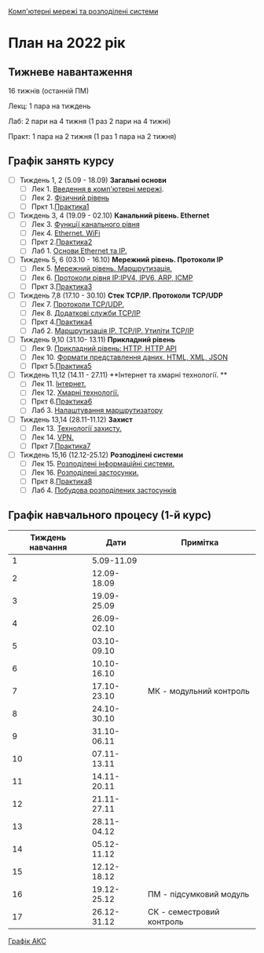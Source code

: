 [Комп'ютерні мережі та розподілені системи](https://github.com/pupenasan/cmputernetwork)

# План на 2022 рік

## Тижневе навантаження

16 тижнів (останній ПМ)

Лекц: 1 пара на тиждень

Лаб:  2 пари на 4 тижня (1 раз 2 пари на 4 тижні)

Практ: 1 пара на 2 тижня (1 раз 1 пара на 2 тижня)

## Графік занять курсу

- [ ] Тиждень 1, 2 (5.09 - 18.09) **Загальні основи**
  - [ ] Лек 1. [Введення в комп'ютерні мережі](lec/1.md).
  - [ ] Лек 2. [Фізичний рівень](lec/2.md) 
  - [ ] Пркт 1.[Практика1](prac/1.md)
- [ ] Тиждень 3, 4  (19.09 - 02.10) **Канальний рівень. Ethernet**
  - [ ] Лек 3. [Функції канального рівня](lec/3.md)
  - [ ] Лек 4. [Ethernet. WiFi](lec/4.md)
  - [ ] Пркт 2.[Практика2](prac/2.md)
  - [ ] Лаб 1. [Основи Ethernet та IP.](lab/1.md)
- [ ] Тиждень 5, 6  (03.10 - 16.10) **Мережний рівень. Протоколи IP** 
  - [ ] Лек 5. [Мережний рівень. Маршрутизація.](lec/5.md)
  - [ ] Лек 6. [Протоколи рівня IP:IPV4, IPV6, ARP, ICMP](lec/6.md)
  - [ ] Пркт 3.[Практика3](prac/3.md)
- [ ] Тиждень 7,8 (17.10 - 30.10) **Стек TCP/IP. Протоколи TCP/UDP**
  - [ ] Лек 7. [Протоколи TCP/UDP.](lec/7.md) 
  - [ ] Лек 8. [Додаткові служби TCP/IP](lec/8.md)
  - [ ] Пркт 4.[Практика4](prac/4.md)
  - [ ] Лаб 2. [Маршрутизація IP. TCP/IP. Утиліти TCP/IP](lab/2.md) 
- [ ] Тиждень 9,10 (31.10- 13.11) **Прикладний рівень**
  - [ ] Лек 9. [Прикладний рівень: HTTP, HTTP API](lec/9.md) 
  - [ ] Лек 10. [Формати представлення даних. HTML, XML, JSON](lec/10.md)
  - [ ] Пркт 5.[Практика5](prac/5.md)
- [ ] Тиждень 11,12 (14.11 - 27.11) **Інтернет та хмарні технології. **
  - [ ] Лек 11. [Інтернет.](lec/11.md)
  - [ ] Лек 12. [Хмарні технології.](lec/12.md)
  - [ ] Пркт 6.[Практика6](prac/6.md)
  - [ ] Лаб 3. [Налаштування маршрутизатору](lab/3.md)
- [ ] Тиждень 13,14 (28.11-11.12) **Захист**
  - [ ] Лек 13. [Технології захисту.](lec/13.md)
  - [ ] Лек 14. [VPN.](lec/14.md)
  - [ ] Пркт 7.[Практика7](prac/7.md)
- [ ] Тиждень 15,16 (12.12-25.12) **Розподілені системи**
  - [ ] Лек 15. [Розподілені інформаційні системи.](lec/15.md)
  - [ ] Лек 16. [Розподілені застосунки.](lec/16.md)
  - [ ] Пркт 8.[Практика8](prac/8.md)
  - [ ] Лаб 4. [Побудова розподілених застосунків](lab/4.md)

## Графік навчального процесу (1-й курс)

| Тиждень навчання | Дати        | Примітка                  |
| ---------------- | ----------- | ------------------------- |
| 1                | 5.09-11.09  |                           |
| 2                | 12.09-18.09 |                           |
| 3                | 19.09-25.09 |                           |
| 4                | 26.09-02.10 |                           |
| 5                | 03.10-09.10 |                           |
| 6                | 10.10-16.10 |                           |
| 7                | 17.10-23.10 | МК - модульний контроль   |
| 8                | 24.10-30.10 |                           |
| 9                | 31.10-06.11 |                           |
| 10               | 07.11-13.11 |                           |
| 11               | 14.11-20.11 |                           |
| 12               | 21.11-27.11 |                           |
| 13               | 28.11-04.12 |                           |
| 14               | 05.12-11.12 |                           |
| 15               | 12.12-18.12 |                           |
| 16               | 19.12-25.12 | ПМ - підсумковий модуль   |
| 17               | 26.12-31.12 | СК - семестровий контроль |



[Графік АКС](https://drive.google.com/file/d/1IzYxrJ4R5OqNKv5__JS-NT-Bt415y4iM/view)